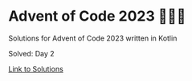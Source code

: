 # Advent of Code 2023 🎄🌟🎅
Solutions for Advent of Code 2023 written in Kotlin

Solved: Day 2

[Link to Solutions](https://github.com/patrick-elmquist/Advent-of-Code-2023/tree/main/src/main/kotlin)

